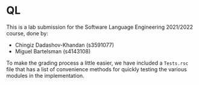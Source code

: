 # QL

This is a lab submission for the Software Language Engineering 2021/2022 course, done by:

- Chingiz Dadashov-Khandan (s3591077)
- Miguel Bartelsman (s4143108)

To make the grading process a little easier, we have included a `Tests.rsc` file that has a list of convenience methods for quickly testing the various modules in the implementation.
